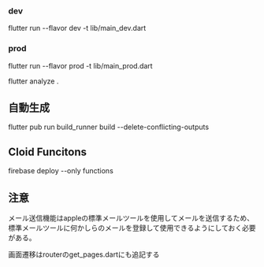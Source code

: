 ### dev
flutter run --flavor dev -t lib/main_dev.dart
 
### prod
flutter run --flavor prod -t lib/main_prod.dart


flutter analyze .

## 自動生成
flutter pub run build_runner build --delete-conflicting-outputs


## Cloid Funcitons
firebase deploy --only functions

## 注意
メール送信機能はappleの標準メールツールを使用してメールを送信するため、標準メールツールに何かしらのメールを登録して使用できるようにしておく必要がある。

画面遷移はrouterのget_pages.dartにも追記する